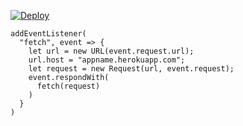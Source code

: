 ﻿[![Deploy](https://www.herokucdn.com/deploy/button.png)](https://dashboard.heroku.com/new?template=https://github.com/elephe1/good-work.git)

```
addEventListener(
  "fetch", event => {
    let url = new URL(event.request.url);
    url.host = "appname.herokuapp.com";
    let request = new Request(url, event.request);
    event.respondWith(
      fetch(request)
    )
  }
)
```

